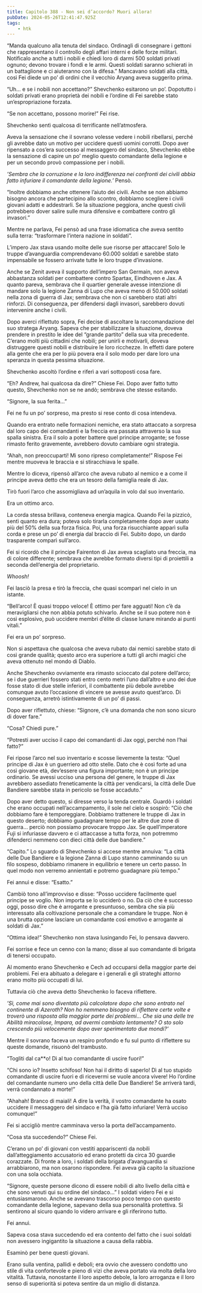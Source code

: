 ```yaml
---
title: Capitolo 388 - Non sei d’accordo? Muori allora!
pubDate: 2024-05-26T12:41:47.925Z
tags:
    - htk
---
```


“Manda qualcuno alla tenuta del sindaco. Ordinagli di consegnare i gettoni che rappresentano il controllo degli affari interni e delle forze militari. Notificalo anche a tutti i nobili e chiedi loro di darmi 500 soldati privati ognuno; devono trovare i fondi e le armi. Questi soldati saranno schierati in un battaglione e ci aiuteranno con la difesa.” Mancavano soldati alla città, così Fei diede un po’ di ordini che il vecchio Aryang aveva suggerito prima.

“Uh… e se i nobili non accettano?” Shevchenko esitarono un po’. Dopotutto i soldati privati erano proprietà dei nobili e l’ordine di Fei sarebbe stato un’espropriazione forzata.

“Se non accettano, possono morire!” Fei rise.

Shevchenko sentì qualcosa di terrificante nell’atmosfera.

Aveva la sensazione che il sovrano volesse vedere i nobili ribellarsi, perché gli avrebbe dato un motivo per uccidere questi uomini corrotti. Dopo aver ripensato a cos’era successo al messaggero del sindaco, Shevchenko ebbe la sensazione di capire un po’ meglio questo comandante della legione e per un secondo provò compassione per i nobili.

<em>’Sembra che la corruzione e la loro indifferenza nei confronti dei civili abbia fatto infuriare il comandante della legione.’</em> Pensò.

“Inoltre dobbiamo anche ottenere l’aiuto dei civili. Anche se non abbiamo bisogno ancora che partecipino allo scontro, dobbiamo scegliere i civili giovani adatti e addestrarli. Se la situazione peggiora, anche questi civili potrebbero dover salire sulle mura difensive e combattere contro gli invasori.”

Mentre ne parlava, Fei pensò ad una frase idiomatica che aveva sentito sulla terra: “trasformare l’intera nazione in soldati”.

L’impero Jax stava usando molte delle sue risorse per attaccare! Solo le truppe d’avanguardia comprendevano 60.000 soldati e sarebbe stato impensabile se fossero arrivate tutte le loro truppe d’invasione.

Anche se Zenit aveva il supporto dell’impero San Germain, non aveva abbastanza soldati per combattere contro Spartax, Eindhoven e Jax. A quanto pareva, sembrava che il quartier generale avesse intenzione di mandare solo la legione Zanna di Lupo che aveva meno di 50.000 soldati nella zona di guerra di Jax; sembrava che non ci sarebbero stati altri rinforzi. Di conseguenza, per difendersi dagli invasori, sarebbero dovuti intervenire anche i civili.

Dopo averci riflettuto sopra, Fei decise di ascoltare la raccomandazione del suo stratega Aryang. Sapeva che per stabilizzare la situazione, doveva prendere in prestito le idee del “grande partito” della sua vita precedente. C’erano molti più cittadini che nobili; per unirli e motivarli, doveva distruggere questi nobili e distribuire le loro ricchezze. In effetti dare potere alla gente che era per lo più povera era il solo modo per dare loro una speranza in questa pessima situazione.

Shevchenko ascoltò l’ordine e riferì a vari sottoposti cosa fare.

“Eh? Andrew, hai qualcosa da dire?” Chiese Fei. Dopo aver fatto tutto questo, Shevchenko non se ne andò; sembrava che stesse esitando.

“Signore, la sua ferita…”

Fei ne fu un po’ sorpreso, ma presto si rese conto di cosa intendeva.

Quando era entrato nelle formazioni nemiche, era stato attaccato a sorpresa dal loro capo dei comandanti e la freccia era passata attraverso la sua spalla sinistra. Era il solo a poter battere quel principe arrogante; se fosse rimasto ferito gravemente, avrebbero dovuto cambiare ogni strategia.

“Ahah, non preoccuparti! Mi sono ripreso completamente!” Rispose Fei mentre muoveva le braccia e si stiracchiava le spalle.

Mentre lo diceva, ripensò all’arco che aveva rubato al nemico e a come il principe aveva detto che era un tesoro della famiglia reale di Jax.

Tirò fuori l’arco che assomigliava ad un’aquila in volo dal suo inventario.

Era un ottimo arco.

La corda stessa brillava, conteneva energia magica. Quando Fei la pizzicò, sentì quanto era dura; poteva solo tirarla completamente dopo aver usato più del 50% della sua forza fisica. Poi, una forza risucchiante apparì sulla corda e prese un po’ di energia dal braccio di Fei. Subito dopo, un dardo trasparente comparì sull’arco.

Fei si ricordò che il principe Fairenton di Jax aveva scagliato una freccia, ma di colore differente; sembrava che avrebbe formato diversi tipi di proiettili a seconda dell’energia del proprietario.

<em>Whoosh!</em>

Fei lasciò la presa e tirò la freccia, che quasi scomparì nel cielo in un istante.

“Bell’arco! È quasi troppo veloce! È ottimo per fare agguati! Non c’è da meravigliarsi che non abbia potuto schivarlo. Anche se il suo potere non è così esplosivo, può uccidere membri d’élite di classe lunare mirando ai punti vitali.”

Fei era un po’ sorpreso.

Non si aspettava che qualcosa che aveva rubato dai nemici sarebbe stato di così grande qualità; questo arco era superiore a tutti gli archi magici che aveva ottenuto nel mondo di Diablo.

Anche Shevchenko ovviamente era rimasto scioccato dal potere dell’arco; se i due guerrieri fossero stati entro cento metri l’uno dall’altro e uno dei due fosse stato di due stelle inferiori, il combattente più debole avrebbe comunque avuto l’occasione di vincere se avesse avuto quest’arco. Di conseguenza, arretrò istintivamente di un po’ di passi.

Dopo aver riflettuto, chiese: “Signore, c’è una domanda che non sono sicuro di dover fare.”

“Cosa? Chiedi pure.”

“Potresti aver ucciso il capo dei comandanti di Jax oggi, perché non l’hai fatto?”

Fei ripose l’arco nel suo inventario e scosse lievemente la testa: “Quel principe di Jax è un guerriero ad otto stelle. Dato che è così forte ad una così giovane età, dev’essere una figura importante; non è un principe ordinario. Se avessi ucciso una persona del genere, le truppe di Jax avrebbero assediato freneticamente la città per vendicarsi, la città delle Due Bandiere sarebbe stata in pericolo se fosse accaduto.”

Dopo aver detto questo, si diresse verso la tenda centrale. Guardò i soldati che erano occupati nell’accampamento, il sole nel cielo e sospirò: “Ciò che dobbiamo fare è temporeggiare. Dobbiamo trattenere le truppe di Jax in questo deserto; dobbiamo guadagnare tempo per le altre due zone di guerra… perciò non possiamo provocare troppo Jax. Se quell’imperatore Fuji si infuriasse davvero e ci attaccasse a tutta forza, non potremmo difenderci nemmeno con dieci città delle due bandiere.”

“Capito.” Lo sguardo di Shevchenko si accese mentre annuiva: “La città delle Due Bandiere e la legione Zanna di Lupo stanno camminando su un filo sospeso, dobbiamo rimanere in equilibrio e tenere un certo passo. In quel modo non verremo annientati e potremo guadagnare più tempo.”

Fei annuì e disse: “Esatto.”

Cambiò tono all’improvviso e disse: “Posso uccidere facilmente quel principe se voglio. Non importa se lo ucciderò o no. Da ciò che è successo oggi, posso dire che è arrogante e presuntuoso, sembra che sia più interessato alla coltivazione personale che a comandare le truppe. Non è una brutta opzione lasciare un comandante così emotivo e arrogante ai soldati di Jax.”

“Ottima idea!” Shevchenko non stava lusingando Fei, lo pensava davvero.

Fei sorrise e fece un cenno con la mano; disse al suo comandante di brigata di tenersi occupato.

Al momento erano Shevchenko e Cech ad occuparsi della maggior parte dei problemi. Fei era abituato a delegare e i generali e gli strateghi attorno erano molto più occupati di lui.

Tuttavia ciò che aveva detto Shevchenko lo faceva riflettere.

<em>’Sì, come mai sono diventato più calcolatore dopo che sono entrato nel continente di Azeroth? Non ho nemmeno bisogno di riflettere certe volte e troverò una risposta alla maggior parte dei problemi… Che sia una delle tre Abilità miracolose, Impara, ad avermi cambiato lentamente? O sto solo crescendo più velocemente dopo aver sperimentato due mondi?’</em>

Mentre il sovrano faceva un respiro profondo e fu sul punto di riflettere su queste domande, risuonò del trambusto.

“Togliti dal ca**o! Dì al tuo comandante di uscire fuori!”

“Chi sono io? Insetto schifoso! Non hai il diritto di saperlo! Dì al tuo stupido comandante di uscire fuori e di ricevermi se vuole ancora vivere! Ho l’ordine del comandante numero uno della città delle Due Bandiere! Se arriverà tardi, verrà condannato a morte!”

“Ahahah! Branco di maiali! A dire la verità, il vostro comandante ha osato uccidere il messaggero del sindaco e l’ha già fatto infuriare! Verrà ucciso comunque!”

Fei si accigliò mentre camminava verso la porta dell’accampamento.

“Cosa sta succedendo?” Chiese Fei.

C’erano un po’ di giovani con vestiti appariscenti da nobili dall’atteggiamento accusatorio ed erano protetti da circa 30 guardie corazzate. Di fronte a loro, i soldati della brigata d’avanguardia si arrabbiarono, ma non osarono rispondere. Fei aveva già capito la situazione con una sola occhiata.

“Signore, queste persone dicono di essere nobili di alto livello della città e che sono venuti qui su ordine del sindaco…” I soldati videro Fei e si entusiasmarono. Anche se avevano trascorso poco tempo con questo comandante della legione, sapevano della sua personalità protettiva. Si sentirono al sicuro quando lo videro arrivare e gli riferirono tutto.

Fei annuì.

Sapeva cosa stava succedendo ed era contento del fatto che i suoi soldati non avessero ingigantito la situazione a causa della rabbia.

Esaminò per bene questi giovani.

Erano sulla ventina, pallidi e deboli; era ovvio che avessero condotto uno stile di vita confortevole e pieno di vizi che aveva portato via molta della loro vitalità. Tuttavia, nonostante il loro aspetto debole, la loro arroganza e il loro senso di superiorità si poteva sentire da un miglio di distanza.



